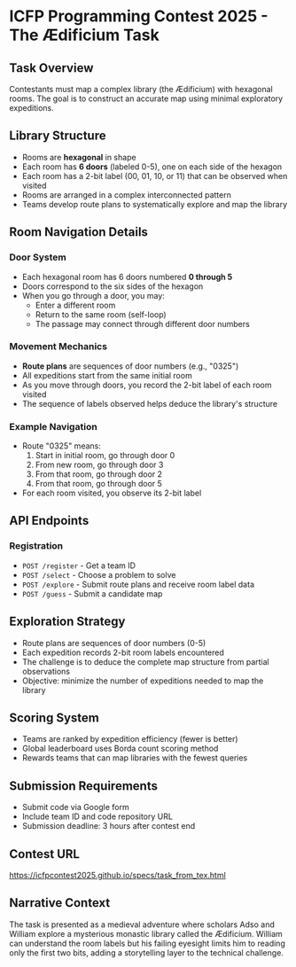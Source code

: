 # ICFP Programming Contest 2025 - The Ædificium Task

## Task Overview
Contestants must map a complex library (the Ædificium) with hexagonal rooms. The goal is to construct an accurate map using minimal exploratory expeditions.

## Library Structure
- Rooms are **hexagonal** in shape
- Each room has **6 doors** (labeled 0-5), one on each side of the hexagon
- Each room has a 2-bit label (00, 01, 10, or 11) that can be observed when visited
- Rooms are arranged in a complex interconnected pattern
- Teams develop route plans to systematically explore and map the library

## Room Navigation Details

### Door System
- Each hexagonal room has 6 doors numbered **0 through 5**
- Doors correspond to the six sides of the hexagon
- When you go through a door, you may:
  - Enter a different room
  - Return to the same room (self-loop)
  - The passage may connect through different door numbers

### Movement Mechanics
- **Route plans** are sequences of door numbers (e.g., "0325")
- All expeditions start from the same initial room
- As you move through doors, you record the 2-bit label of each room visited
- The sequence of labels observed helps deduce the library's structure

### Example Navigation
- Route "0325" means:
  1. Start in initial room, go through door 0
  2. From new room, go through door 3
  3. From that room, go through door 2
  4. From that room, go through door 5
- For each room visited, you observe its 2-bit label

## API Endpoints

### Registration
- `POST /register` - Get a team ID
- `POST /select` - Choose a problem to solve
- `POST /explore` - Submit route plans and receive room label data
- `POST /guess` - Submit a candidate map

## Exploration Strategy
- Route plans are sequences of door numbers (0-5)
- Each expedition records 2-bit room labels encountered
- The challenge is to deduce the complete map structure from partial observations
- Objective: minimize the number of expeditions needed to map the library

## Scoring System
- Teams are ranked by expedition efficiency (fewer is better)
- Global leaderboard uses Borda count scoring method
- Rewards teams that can map libraries with the fewest queries

## Submission Requirements
- Submit code via Google form
- Include team ID and code repository URL
- Submission deadline: 3 hours after contest end

## Contest URL
https://icfpcontest2025.github.io/specs/task_from_tex.html

## Narrative Context
The task is presented as a medieval adventure where scholars Adso and William explore a mysterious monastic library called the Ædificium. William can understand the room labels but his failing eyesight limits him to reading only the first two bits, adding a storytelling layer to the technical challenge.